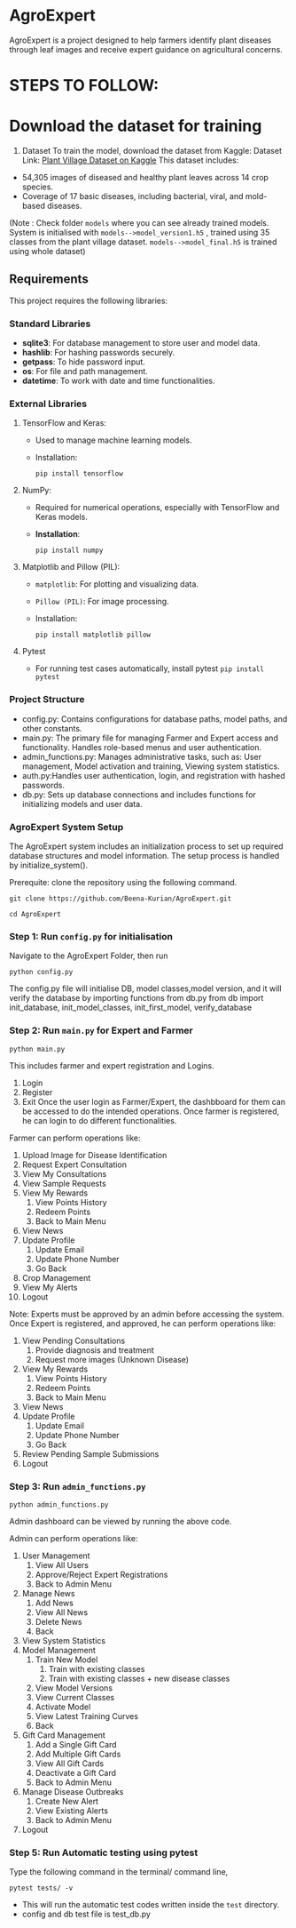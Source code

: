 # AgroExpert
AgroExpert is a project designed to help farmers identify plant diseases through leaf images and receive expert guidance on agricultural concerns.

# STEPS TO FOLLOW:
# Download the dataset for training
1. Dataset
To train the model, download the dataset from Kaggle:
Dataset Link: [Plant Village Dataset on Kaggle](https://www.kaggle.com/datasets/mohitsingh1804/plantvillage/data)
This dataset includes: 
* 54,305 images of diseased and healthy plant leaves across 14 crop species.
* Coverage of 17 basic diseases, including bacterial, viral, and mold-based diseases.
  
(Note : Check folder `models` where you can see already trained models. System is initialised with `models-->model_version1.h5` , trained using 35 classes from the plant village dataset. `models-->model_final.h5` is trained using whole dataset)

## Requirements
This project requires the following libraries:

### Standard Libraries
- **sqlite3**: For database management to store user and model data.
- **hashlib**: For hashing passwords securely.
- **getpass**: To hide password input.
- **os**: For file and path management.
- **datetime**: To work with date and time functionalities.


### External Libraries
1. TensorFlow and Keras:
   - Used to manage machine learning models.
   - Installation:
    
     `pip install tensorflow`

2. NumPy:
   - Required for numerical operations, especially with TensorFlow and Keras models.
   - **Installation**:

     `pip install numpy`


3. Matplotlib and Pillow (PIL):
   - `matplotlib`: For plotting and visualizing data.
   - `Pillow (PIL)`: For image processing.
   - Installation:
    
     `pip install matplotlib pillow`

4. Pytest 
   - For running test cases automatically, install pytest
     `pip install pytest`
   
### Project Structure
- config.py: Contains configurations for database paths, model paths, and other constants.
- main.py: The primary file for managing Farmer and Expert access and functionality. Handles role-based menus and user authentication.
- admin_functions.py: Manages administrative tasks, such as: User management, Model activation and training, Viewing system statistics.
- auth.py:Handles user authentication, login, and registration with hashed passwords.
- db.py: Sets up database connections and includes functions for initializing models and user data.

### AgroExpert System Setup
The AgroExpert system includes an initialization process to set up required database structures and model information. The setup process is handled by initialize_system().

Prerequite: clone the repository using the following command.

   `git clone https://github.com/Beena-Kurian/AgroExpert.git`
   
   `cd AgroExpert`


### Step 1: Run `config.py` for initialisation
Navigate to the AgroExpert Folder, then run

`python config.py`

The config.py file will initialise DB, model classes,model version, and it will verify the database by importing functions from db.py
from db import init_database, init_model_classes, init_first_model, verify_database

### Step 2: Run `main.py` for Expert and Farmer

`python main.py`

This includes farmer and expert registration and Logins.
1. Login
2. Register
3. Exit
Once the user login as Farmer/Expert, the dashbboard for them can be accessed to do the intended operations.
Once farmer is registered, he can login to do different functionalities.

Farmer can perform operations like:
1. Upload Image for Disease Identification
2. Request Expert Consultation
3. View My Consultations
4. View Sample Requests
5. View My Rewards
      1. View Points History
      2. Redeem Points
      3. Back to Main Menu
6. View News
7. Update Profile
      1. Update Email
      2. Update Phone Number
      3. Go Back
8. Crop Management
9. View My Alerts
10. Logout


Note: Experts must be approved by an admin before accessing the system.
Once Expert is registered, and approved, he can perform operations like:

1. View Pending Consultations
      1. Provide diagnosis and treatment
      2. Request more images (Unknown Disease)
2. View My Rewards
      1. View Points History
      2. Redeem Points
      3. Back to Main Menu
3. View News
4. Update Profile
      1. Update Email
      2. Update Phone Number
      3. Go Back
5. Review Pending Sample Submissions
6. Logout

### Step 3: Run `admin_functions.py`

`python admin_functions.py`

Admin dashboard can be viewed by running the above code. 

Admin can perform operations like: 
1. User Management
      1. View All Users
      2. Approve/Reject Expert Registrations
      3. Back to Admin Menu
2. Manage News
      1. Add News
      2. View All News
      3. Delete News
      4. Back
3. View System Statistics
4. Model Management
      1. Train New Model
           1. Train with existing classes
           2. Train with existing classes + new disease classes
      2. View Model Versions
      3. View Current Classes
      4. Activate Model
      5. View Latest Training Curves
      6. Back
5. Gift Card Management
      1. Add a Single Gift Card
      2. Add Multiple Gift Cards
      3. View All Gift Cards
      4. Deactivate a Gift Card
      5. Back to Admin Menu
6. Manage Disease Outbreaks
      1. Create New Alert
      2. View Existing Alerts
      3. Back to Admin Menu
7. Logout


### Step 5: Run Automatic testing using pytest 
    
  Type the following command in the terminal/ command line,
  
  `pytest tests/ -v`

- This will run the automatic test codes written inside the `test` directory.
- config and db test file is test_db.py

